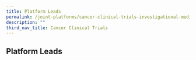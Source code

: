 ```yaml
---
title: Platform Leads
permalink: /joint-platforms/cancer-clinical-trials-investigational-medicine-units/platform-leads/
description: ""
third_nav_title: Cancer Clinical Trials
---
```

Platform Leads
--------------